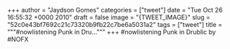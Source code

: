 
+++
author = "Jaydson Gomes"
categories = ["tweet"]
date = "Tue Oct 26 16:55:32 +0000 2010"
draft = false
image = "{TWEET_IMAGE}"
slug = "52c0e43bf7692c21c73320b9fb22c7be6a5031a2"
tags = ["tweet"]
title = """#nowlistening Punk in Dru..."""
+++
#nowlistening Punk in Drublic by #NOFX
